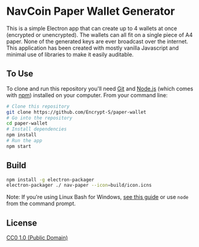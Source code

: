 # NavCoin Paper Wallet Generator

This is a simple Electron app that can create up to 4 wallets at once (encrypted or unencrypted).
The wallets can all fit on a single piece of A4 paper.
None of the generated keys are ever broadcast over the internet.
This application has been created with mostly vanilla Javascript and  minimal use of libraries to make it easily auditable. 


## To Use

To clone and run this repository you'll need [Git](https://git-scm.com) and [Node.js](https://nodejs.org/en/download/) (which comes with [npm](http://npmjs.com)) installed on your computer. From your command line:

```bash
# Clone this repository
git clone https://github.com/Encrypt-S/paper-wallet
# Go into the repository
cd paper-wallet
# Install dependencies
npm install
# Run the app
npm start
```

## Build

```bash
npm install -g electron-packager
electron-packager ./ nav-paper --icon=build/icon.icns
```

Note: If you're using Linux Bash for Windows, [see this guide](https://www.howtogeek.com/261575/how-to-run-graphical-linux-desktop-applications-from-windows-10s-bash-shell/) or use `node` from the command prompt.

## License

[CC0 1.0 (Public Domain)](LICENSE.md)
